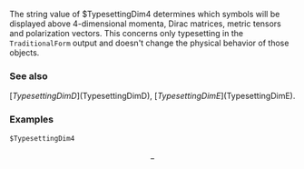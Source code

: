 The string value of $TypesettingDim4 determines which symbols will be displayed above $4$-dimensional momenta, Dirac matrices, metric tensors and polarization vectors. This concerns only typesetting in the `TraditionalForm` output and doesn't change the physical behavior of those objects.

### See also

[$TypesettingDimD]($TypesettingDimD), [$TypesettingDimE]($TypesettingDimE).

### Examples

```mathematica
$TypesettingDim4
```

$$\_$$